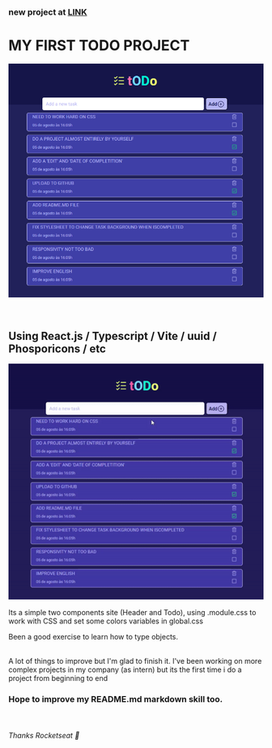 ### new project at <a href="https://github.com/ricardroberg/rocketseat-projeto01-todo">LINK</a>

# MY FIRST TODO PROJECT

<p align="center">
<img src='src/assets/readme/screen1.png' width='600'/>
</p>
<br/>

## Using React.js / Typescript / Vite / uuid / Phosporicons / etc

<p align="center">
<img src='src/assets/readme/animation.gif' width='600'/>
</p>

Its a simple two components site (Header and Todo), using .module.css to work with CSS and set some colors variables in global.css

Been a good exercise to learn how to type objects.

<br/>
A lot of things to improve but I'm glad to finish it. I've been working on more complex projects in my company (as intern) but its the first time i do a project from beginning to end

<br/>

### Hope to improve my README.md markdown skill too.
<br/>

###### Thanks Rocketseat 🚀
